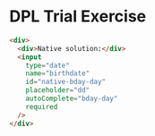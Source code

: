# DPL Trial Exercise

```html
<div>
  <div>Native solution:</div>
  <input
    type="date"
    name="birthdate"
    id="native-bday-day"
    placeholder="dd"
    autoComplete="bday-day"
    required
  />
</div>
```

